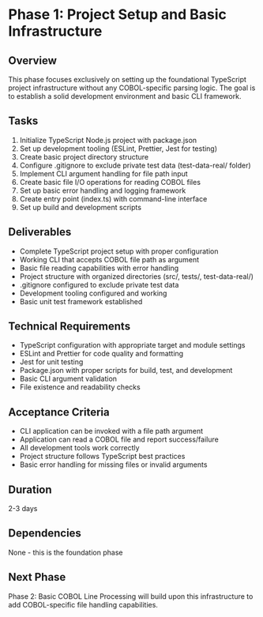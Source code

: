 # Phase 1: Project Setup and Basic Infrastructure

## Overview
This phase focuses exclusively on setting up the foundational TypeScript project infrastructure without any COBOL-specific parsing logic. The goal is to establish a solid development environment and basic CLI framework.

## Tasks
1. Initialize TypeScript Node.js project with package.json
2. Set up development tooling (ESLint, Prettier, Jest for testing)
3. Create basic project directory structure
4. Configure .gitignore to exclude private test data (test-data-real/ folder)
5. Implement CLI argument handling for file path input
6. Create basic file I/O operations for reading COBOL files
7. Set up basic error handling and logging framework
8. Create entry point (index.ts) with command-line interface
9. Set up build and development scripts

## Deliverables
- Complete TypeScript project setup with proper configuration
- Working CLI that accepts COBOL file path as argument
- Basic file reading capabilities with error handling
- Project structure with organized directories (src/, tests/, test-data-real/)
- .gitignore configured to exclude private test data
- Development tooling configured and working
- Basic unit test framework established

## Technical Requirements
- TypeScript configuration with appropriate target and module settings
- ESLint and Prettier for code quality and formatting
- Jest for unit testing
- Package.json with proper scripts for build, test, and development
- Basic CLI argument validation
- File existence and readability checks

## Acceptance Criteria
- CLI application can be invoked with a file path argument
- Application can read a COBOL file and report success/failure
- All development tools work correctly
- Project structure follows TypeScript best practices
- Basic error handling for missing files or invalid arguments

## Duration
2-3 days

## Dependencies
None - this is the foundation phase

## Next Phase
Phase 2: Basic COBOL Line Processing will build upon this infrastructure to add COBOL-specific file handling capabilities.
